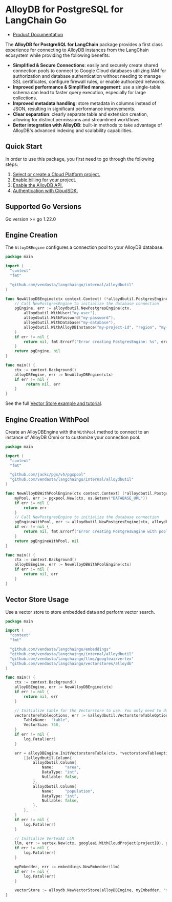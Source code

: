 # AlloyDB for PostgreSQL for LangChain Go

- [Product Documentation](https://cloud.google.com/alloydb)

The **AlloyDB for PostgreSQL for LangChain** package provides a first class experience for connecting to
AlloyDB instances from the LangChain ecosystem while providing the following benefits:

- **Simplified & Secure Connections**: easily and securely create shared connection pools to connect to Google Cloud databases utilizing IAM for authorization and database authentication without needing to manage SSL certificates, configure firewall rules, or enable authorized networks.
- **Improved performance & Simplified management**: use a single-table schema can lead to faster query execution, especially for large collections.
- **Improved metadata handling**: store metadata in columns instead of JSON, resulting in significant performance improvements.
- **Clear separation**: clearly separate table and extension creation, allowing for distinct permissions and streamlined workflows.
- **Better integration with AlloyDB**: built-in methods to take advantage of AlloyDB's advanced indexing and scalability capabilities.

## Quick Start

In order to use this package, you first need to go through the following
steps:

1. [Select or create a Cloud Platform project.](https://console.cloud.google.com/project)
2. [Enable billing for your project.](https://cloud.google.com/billing/docs/how-to/modify-project#enable_billing_for_a_project)
3. [Enable the AlloyDB API.](https://console.cloud.google.com/flows/enableapi?apiid=alloydb.googleapis.com)
4. [Authentication with CloudSDK.](https://cloud.google.com/sdk/gcloud/reference/auth/application-default/login)

## Supported Go Versions

Go version >= go 1.22.0

## Engine Creation

The `AlloyDBEngine` configures a connection pool to your AlloyDB database. 

```go
package main

import (
  "context"
  "fmt"

  "github.com/vendasta/langchaingo/internal/alloydbutil"
)

func NewAlloyDBEngine(ctx context.Context) (*alloydbutil.PostgresEngine, error) {
	// Call NewPostgresEngine to initialize the database connection
    pgEngine, err := alloydbutil.NewPostgresEngine(ctx,
        alloydbutil.WithUser("my-user"),
        alloydbutil.WithPassword("my-password"),
        alloydbutil.WithDatabase("my-database"),
        alloydbutil.WithAlloyDBInstance("my-project-id", "region", "my-cluster", "my-instance"),
    )
    if err != nil {
        return nil, fmt.Errorf("Error creating PostgresEngine: %s", err)
    }
    return pgEngine, nil
}

func main() {
    ctx := context.Background()
    alloyDBEngine, err := NewAlloyDBEngine(ctx)
    if err != nil {
         return nil, err
    }
}
```

See the full [Vector Store example and tutorial](https://github.com/vendasta/langchaingo/tree/main/examples/google-alloydb-vectorstore-example).

## Engine Creation WithPool

Create an AlloyDBEngine with the `WithPool` method to connect to an instance of AlloyDB Omni or to customize your connection pool.


```go
package main

import (
  "context"
  "fmt"

  "github.com/jackc/pgx/v5/pgxpool"
  "github.com/vendasta/langchaingo/internal/alloydbutil"
)

func NewAlloyDBWithPoolEngine(ctx context.Context) (*alloydbutil.PostgresEngine, error) {
    myPool, err := pgxpool.New(ctx, os.Getenv("DATABASE_URL"))
    if err != nil {
        return err
    }
	// Call NewPostgresEngine to initialize the database connection
    pgEngineWithPool, err := alloydbutil.NewPostgresEngine(ctx, alloydbutil.WithPool(myPool))
    if err != nil {
        return nil, fmt.Errorf("Error creating PostgresEngine with pool: %s", err)
    }
    return pgEngineWithPool, nil
}

func main() {
    ctx := context.Background()
    alloyDBEngine, err := NewAlloyDBWithPoolEngine(ctx)
    if err != nil {
        return nil, err
    }
}
```

## Vector Store Usage

Use a vector store to store embedded data and perform vector search.

```go
package main

import (
  "context"
  "fmt"

  "github.com/vendasta/langchaingo/embeddings"
  "github.com/vendasta/langchaingo/internal/alloydbutil"
  "github.com/vendasta/langchaingo/llms/googleai/vertex"
  "github.com/vendasta/langchaingo/vectorstores/alloydb"
)

func main() {
    ctx := context.Background()
    alloyDBEngine, err := NewAlloyDBEngine(ctx)
    if err != nil {
        return nil, err
    }

    // Initialize table for the Vectorstore to use. You only need to do this the first time you use this table.
    vectorstoreTableoptions, err := &alloydbutil.VectorstoreTableOptions{
        TableName:  "table",
        VectorSize: 768,
    }
    if err != nil {
        log.Fatal(err)
    }

    err = alloyDBEngine.InitVectorstoreTable(ctx, *vectorstoreTableoptions,
        []alloydbutil.Column{
            alloydbutil.Column{
                Name:     "area",
                DataType: "int",
                Nullable: false,
            },
            alloydbutil.Column{
                Name:     "population",
                DataType: "int",
                Nullable: false,
            },
        },
    )
    if err != nil {
        log.Fatal(err)
    }

    // Initialize VertexAI LLM
    llm, err := vertex.New(ctx, googleai.WithCloudProject(projectID), googleai.WithCloudLocation(cloudLocation), googleai.WithDefaultModel("text-embedding-005"))
    if err != nil {
        log.Fatal(err)
    }

    myEmbedder, err := embeddings.NewEmbedder(llm)
    if err != nil {
        log.Fatal(err)
    }

    vectorStore := alloydb.NewVectorStore(alloyDBEngine, myEmbedder, "my-table", alloydb.WithMetadataColumns([]string{"area", "population"}))
}
```